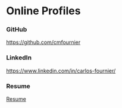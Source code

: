 # Online Profiles
 
### GitHub
https://github.com/cmfournier
 
### LinkedIn
https://www.linkedin.com/in/carlos-fournier/

### Resume
[Resume](https://github.com/cmfournier/liftoff-assignments/blob/master/C1-Online_Profiles/Carlos%20Fournier%20LC%20RESUME.pdf)